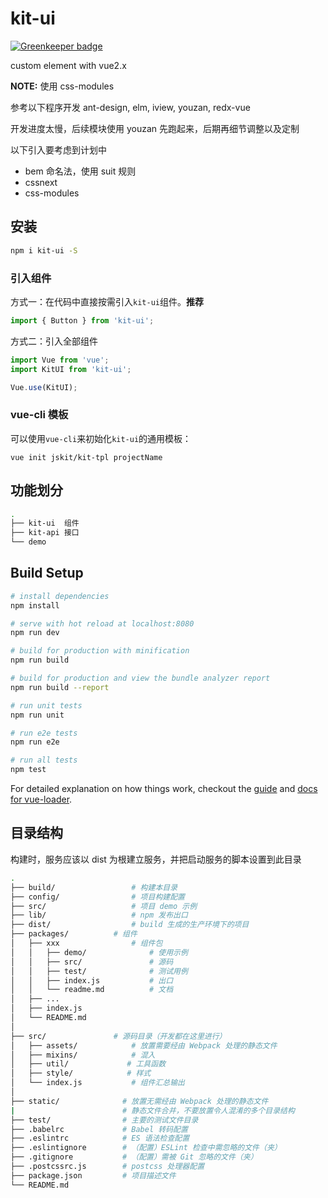 # kit-ui

[![Greenkeeper badge](https://badges.greenkeeper.io/jskit/kit-ui.svg)](https://greenkeeper.io/)

custom element with vue2.x

**NOTE:** 使用 css-modules

参考以下程序开发 ant-design, elm, iview, youzan, redx-vue

开发进度太慢，后续模块使用 youzan 先跑起来，后期再细节调整以及定制

以下引入要考虑到计划中

- bem 命名法，使用 suit 规则
- cssnext
- css-modules

## 安装

```bash
npm i kit-ui -S
```

### 引入组件

方式一：在代码中直接按需引入`kit-ui`组件。**推荐**

```js
import { Button } from 'kit-ui';
```

方式二：引入全部组件

```js
import Vue from 'vue';
import KitUI from 'kit-ui';

Vue.use(KitUI);
```

### vue-cli 模板

可以使用`vue-cli`来初始化`kit-ui`的通用模板：

```shell
vue init jskit/kit-tpl projectName
```

## 功能划分

```bash
.
├── kit-ui  组件
├── kit-api 接口
└── demo
```

## Build Setup

``` bash
# install dependencies
npm install

# serve with hot reload at localhost:8080
npm run dev

# build for production with minification
npm run build

# build for production and view the bundle analyzer report
npm run build --report

# run unit tests
npm run unit

# run e2e tests
npm run e2e

# run all tests
npm test
```

For detailed explanation on how things work, checkout the [guide](http://vuejs-templates.github.io/webpack/) and [docs for vue-loader](http://vuejs.github.io/vue-loader).

## 目录结构

构建时，服务应该以 dist 为根建立服务，并把启动服务的脚本设置到此目录

```bash
.
├── build/                 # 构建本目录
├── config/                # 项目构建配置
├── src/                   # 项目 demo 示例
├── lib/                   # npm 发布出口
├── dist/                  # build 生成的生产环境下的项目
├── packages/          # 组件
│   ├── xxx                # 组件包
│   │   ├── demo/              # 使用示例
│   │   ├── src/               # 源码
│   │   ├── test/              # 测试用例
│   │   ├── index.js           # 出口
│   │   └── readme.md          # 文档
│   ├── ...
│   ├── index.js
│   └── README.md
│
├── src/               # 源码目录（开发都在这里进行）
│   ├── assets/            # 放置需要经由 Webpack 处理的静态文件
│   ├── mixins/            # 混入
│   ├── util/             # 工具函数
│   ├── style/            # 样式
│   └── index.js           # 组件汇总输出
│
├── static/              # 放置无需经由 Webpack 处理的静态文件
|                        # 静态文件合并，不要放置令人混淆的多个目录结构
├── test/                # 主要的测试文件目录
├── .babelrc             # Babel 转码配置
├── .eslintrc            # ES 语法检查配置
├── .eslintignore        # （配置）ESLint 检查中需忽略的文件（夹）
├── .gitignore           # （配置）需被 Git 忽略的文件（夹）
├── .postcssrc.js        # postcss 处理器配置
├── package.json         # 项目描述文件
└── README.md
```
